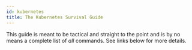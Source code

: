 ```yaml
---
id: kubernetes
title: The Kubernetes Survival Guide
---
```


This guide is meant to be tactical and straight to the point and is
by no means a complete list of _all_ commands. See links below for more details.
